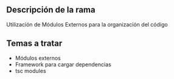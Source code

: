## Descripción de la rama
Utilización de Módulos Externos para la organización del código


## Temas a tratar

* Módulos externos
* Framework para cargar dependencias 
* tsc modules
 

